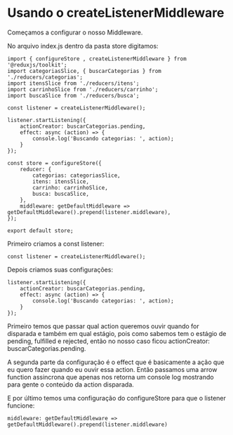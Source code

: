 # Usando o createListenerMiddleware

Começamos a configurar o nosso Middleware.

No arquivo index.js dentro da pasta store digitamos:

    import { configureStore , createListenerMiddleware } from '@reduxjs/toolkit';
    import categoriasSlice, { buscarCategorias } from './reducers/categorias';
    import itensSlice from './reducers/itens';
    import carrinhoSlice from './reducers/carrinho';
    import buscaSlice from './reducers/busca';

    const listener = createListenerMiddleware();

    listener.startListening({
        actionCreator: buscarCategorias.pending,
        effect: async (action) => {
            console.log('Buscando categorias: ', action);
        }
    });

    const store = configureStore({
        reducer: {
            categorias: categoriasSlice,
            itens: itensSlice,
            carrinho: carrinhoSlice,
            busca: buscaSlice,
        },
        middleware: getDefaultMiddleware => getDefaultMiddleware().prepend(listener.middleware),
    });

    export default store;

Primeiro criamos a const listener:

    const listener = createListenerMiddleware();

Depois criamos suas configurações:

    listener.startListening({
        actionCreator: buscarCategorias.pending,
        effect: async (action) => {
            console.log('Buscando categorias: ', action);
        }
    });

Primeiro temos que passar qual action queremos ouvir quando for disparada e também em qual estágio, pois como sabemos tem o estágio de pending, fulfilled e rejected, então no nosso caso ficou actionCreator: buscarCategorias.pending.

A segunda parte da configuração é o effect que é basicamente a ação que eu quero fazer quando eu ouvir essa action. Então passamos uma arrow function assincrona que apenas nos retorna um console log mostrando para gente o conteúdo da action disparada.

E por último temos uma configuração do configureStore para que o listener funcione:

    middleware: getDefaultMiddleware => getDefaultMiddleware().prepend(listener.middleware)

